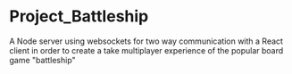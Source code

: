 # Project_Battleship
A Node server using websockets for two way communication with a React client in order to create a take multiplayer experience of the popular board game "battleship"
